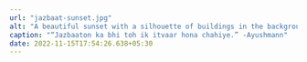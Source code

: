 ```yaml
---
url: "jazbaat-sunset.jpg"
alt: "A beautiful sunset with a silhouette of buildings in the background"
caption: "“Jazbaaton ka bhi toh ik itvaar hona chahiye.” -Ayushmann"
date: 2022-11-15T17:54:26.638+05:30
---
```

